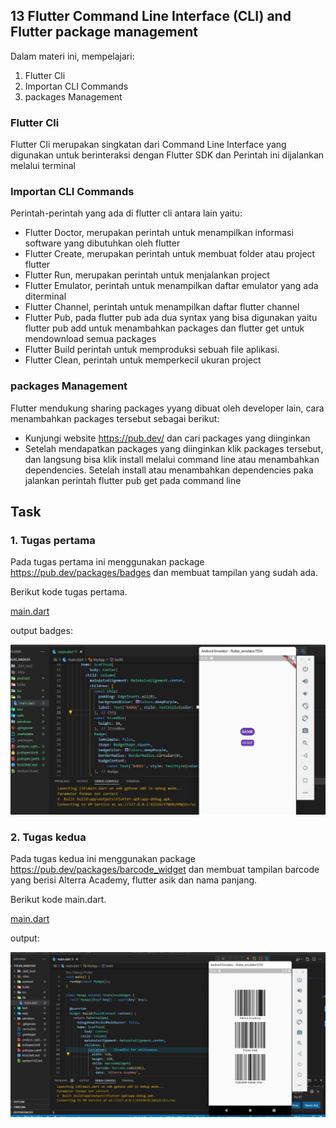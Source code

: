 

## 13 Flutter Command Line Interface (CLI) and Flutter package management

Dalam materi ini, mempelajari:
1. Flutter Cli
2. Importan CLI Commands
3. packages Management

### Flutter Cli
Flutter Cli merupakan singkatan dari Command Line Interface  yang digunakan untuk berinteraksi dengan Flutter SDK dan Perintah ini dijalankan melalui terminal

### Importan CLI Commands
Perintah-perintah yang ada di flutter cli antara lain yaitu:
* Flutter Doctor, merupakan perintah untuk menampilkan informasi software yang dibutuhkan oleh flutter
* Flutter Create, merupakan perintah untuk membuat folder atau project flutter
* Flutter Run, merupakan perintah untuk menjalankan project
* Flutter Emulator, perintah untuk menampilkan daftar emulator yang ada diterminal
* Flutter Channel, perintah untuk menampilkan daftar flutter channel
* Flutter Pub, pada flutter pub ada dua syntax yang bisa digunakan yaitu flutter pub add untuk menambahkan packages dan flutter get 
  untuk mendownload semua packages
* Flutter Build perintah untuk memproduksi sebuah file aplikasi.
* Flutter Clean, perintah untuk memperkecil ukuran project 

### packages Management
Flutter mendukung sharing packages yyang dibuat oleh developer lain, cara menambahkan packages tersebut sebagai berikut:
* Kunjungi website https://pub.dev/ dan cari packages yang diinginkan
* Setelah mendapatkan packages yang diinginkan klik packages tersebut, dan langsung bisa klik install melalui command line atau 
  menambahkan dependencies. Setelah install atau menambahkan dependencies paka jalankan perintah flutter pub get pada command line

## Task

### 1. Tugas pertama
Pada tugas pertama ini menggunakan package https://pub.dev/packages/badges dan membuat tampilan yang sudah ada.

Berikut kode tugas pertama.

[main.dart](./praktikum/tugas_badges/lib/main.dart)

output badges:

![badges](./screenshots/badges.jpeg )


### 2. Tugas kedua 
Pada tugas kedua ini menggunakan package https://pub.dev/packages/barcode_widget dan membuat tampilan barcode yang berisi Alterra Academy, flutter asik dan nama panjang.

Berikut kode main.dart.

[main.dart](./praktikum//tugas_barcode/lib/main.dart)

output:

![QRCODE](./screenshots/barcode.jpeg)



